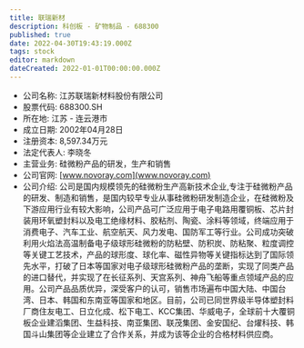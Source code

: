 ```yaml
---
title: 联瑞新材
description: 科创板 - 矿物制品 - 688300
published: true
date: 2022-04-30T19:43:19.000Z
tags: stock
editor: markdown
dateCreated: 2022-01-01T00:00:00.000Z
---
```


- 公司名称: 江苏联瑞新材料股份有限公司
- 股票代码: 688300.SH
- 所在地: 江苏 - 连云港市
- 成立日期: 2002年04月28日
- 注册资本: 8,597.34万元
- 法定代表人: 李晓冬
- 主营业务: 硅微粉产品的研发，生产和销售
- 公司官网: [www.novoray.com](www.novoray.com)
- 公司介绍: 公司是国内规模领先的硅微粉生产高新技术企业,专注于硅微粉产品的研发、制造和销售，是国内较早专业从事硅微粉研发制造企业，在硅微粉及下游应用行业有较大影响，公司产品可广泛应用于电子电路用覆铜板、芯片封装用环氧塑封料以及电工绝缘材料、胶粘剂、陶瓷、涂料等领域，终端应用于消费电子、汽车工业、航空航天、风力发电、国防军工等行业。公司成功突破利用火焰法高温制备电子级球形硅微粉的防粘壁、防积炭、防粘聚、粒度调控等关键工艺技术，产品的球形度、球化率、磁性异物等关键指标达到了国际领先水平，打破了日本等国家对电子级球形硅微粉产品的垄断，实现了同类产品的进口替代，并实现了在长征系列、天宫系列、神舟飞船等重点领域产品的应用。公司产品品质优异，深受客户的认可，销售市场遍布中国大陆、中国台湾、日本、韩国和东南亚等国家和地区。目前，公司已同世界级半导体塑封料厂商住友电工、日立化成、松下电工、KCC集团、华威电子，全球前十大覆铜板企业建滔集团、生益科技、南亚集团、联茂集团、金安国纪、台燿科技、韩国斗山集团等企业建立了合作关系，并成为该等企业的合格材料供应商。


